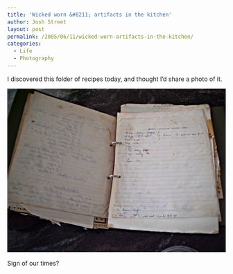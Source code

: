 ```yaml
---
title: 'Wicked worn &#8211; artifacts in the kitchen'
author: Josh Street
layout: post
permalink: /2005/06/11/wicked-worn-artifacts-in-the-kitchen/
categories:
  - Life
  - Photography
---
```

I discovered this folder of recipes today, and thought I&#8217;d share a photo of it.

![A relic in the kitchen][1]

Sign of our times?

 [1]: /blog/wp-content/2005/06/imgp0031sml.jpg